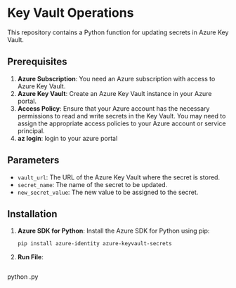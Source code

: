 # Key Vault Operations

This repository contains a Python function for updating secrets in Azure Key Vault.

## Prerequisites
1. **Azure Subscription**: You need an Azure subscription with access to Azure Key Vault.
2. **Azure Key Vault**: Create an Azure Key Vault instance in your Azure portal.
3. **Access Policy**: Ensure that your Azure account has the necessary permissions to read and write secrets in the Key Vault. You may need to assign the appropriate access policies to your Azure account or service principal.
4. **az login**: login to your azure portal


## Parameters

- `vault_url`: The URL of the Azure Key Vault where the secret is stored.
- `secret_name`: The name of the secret to be updated.
- `new_secret_value`: The new value to be assigned to the secret.
## Installation
1. **Azure SDK for Python**: Install the Azure SDK for Python using pip:
   ```bash
   pip install azure-identity azure-keyvault-secrets
2. **Run File**:
   ```bash
  python <file-name>.py
